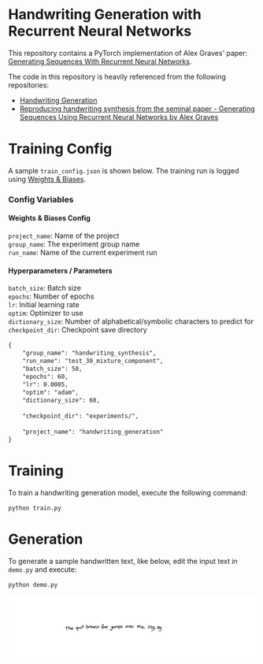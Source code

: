 # Handwriting Generation with Recurrent Neural Networks
This repository contains a PyTorch implementation of Alex Graves' paper: [Generating Sequences With Recurrent Neural Networks](https://arxiv.org/abs/1308.0850).

The code in this repository is heavily referenced from the following repositories:
- [Handwriting Generation](https://github.com/wezteoh/handwriting_generation.git)
- [Reproducing handwriting synthesis from the seminal paper - Generating Sequences Using Recurrent Neural Networks by Alex Graves](https://github.com/ritheshkumar95/pytorch_handwriting_synthesis.git)


# Training Config
A sample `train_config.json` is shown below. The training run is logged using [Weights & Biases](https://wandb.ai).

### Config Variables
#### Weights & Biases Config
`project_name`: Name of the project <br>
`group_name`: The experiment group name <br>
`run_name`: Name of the current experiment run <br>

#### Hyperparameters / Parameters
`batch_size`: Batch size<br>
`epochs`: Number of epochs<br>
`lr`: Initial learning rate<br>
`optim`: Optimizer to use<br>
`dictionary_size`: Number of alphabetical/symbolic characters to predict for<br>
`checkpoint_dir`: Checkpoint save directory<br>

```
{
    "group_name": "handwriting_synthesis",
    "run_name": "test_30_mixture_component",
    "batch_size": 50,
    "epochs": 60,
    "lr": 0.0005,
    "optim": "adam",
    "dictionary_size": 60,

    "checkpoint_dir": "experiments/",

    "project_name": "handwriting_generation"
}
```
# Training
To train a handwriting generation model, execute the following command:
```
python train.py
```

# Generation
To generate a sample handwritten text, like below, edit the input text in `demo.py` and execute:
```
python demo.py
```
![image generated](assets/the_quick_brown_fox.jpg)
